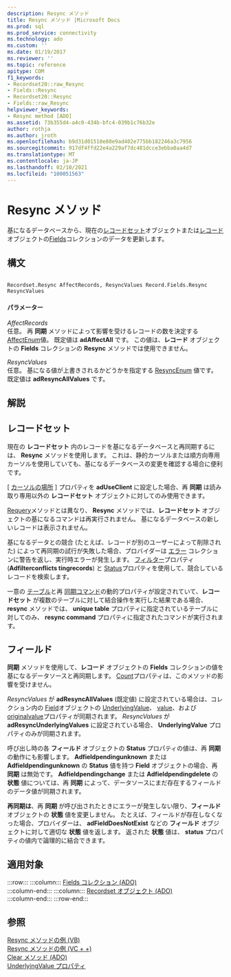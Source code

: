 ```yaml
---
description: Resync メソッド
title: Resync メソッド |Microsoft Docs
ms.prod: sql
ms.prod_service: connectivity
ms.technology: ado
ms.custom: ''
ms.date: 01/19/2017
ms.reviewer: ''
ms.topic: reference
apitype: COM
f1_keywords:
- Recordset20::raw_Resync
- Fields::Resync
- Recordset20::Resync
- Fields::raw_Resync
helpviewer_keywords:
- Resync method [ADO]
ms.assetid: 73b355d4-a4c0-434b-bfc4-039b1c76b32e
author: rothja
ms.author: jroth
ms.openlocfilehash: b9d31d01510e80e9ad402e775bb182246a3c7956
ms.sourcegitcommit: 917df4ffd22e4a229af7dc481dcce3ebba0aa4d7
ms.translationtype: MT
ms.contentlocale: ja-JP
ms.lasthandoff: 02/10/2021
ms.locfileid: "100051563"
---
```

# <a name="resync-method"></a>Resync メソッド
基になるデータベースから、現在の[レコードセット](./recordset-object-ado.md)オブジェクトまたは[レコード](./record-object-ado.md)オブジェクトの[Fields](./fields-collection-ado.md)コレクションのデータを更新します。  
  
## <a name="syntax"></a>構文  
  
```  
  
Recordset.Resync AffectRecords, ResyncValues Record.Fields.Resync ResyncValues  
```  
  
#### <a name="parameters"></a>パラメーター  
 *AffectRecords*  
 任意。 再 **同期** メソッドによって影響を受けるレコードの数を決定する [AffectEnum](./affectenum.md)値。 既定値は **adAffectAll** です。 この値は、**レコード** オブジェクトの **Fields** コレクションの **Resync** メソッドでは使用できません。  
  
 *ResyncValues*  
 任意。 基になる値が上書きされるかどうかを指定する [ResyncEnum](./resyncenum.md) 値です。 既定値は **adResyncAllValues** です。  
  
## <a name="remarks"></a>解説  
  
## <a name="recordset"></a>レコードセット  
 現在の **レコードセット** 内のレコードを基になるデータベースと再同期するには、 **Resync** メソッドを使用します。 これは、静的カーソルまたは順方向専用カーソルを使用していても、基になるデータベースの変更を確認する場合に便利です。  
  
 [ [カーソルの場所](./cursorlocation-property-ado.md) ] プロパティを **adUseClient** に設定した場合、再 **同期** は読み取り専用以外の **レコードセット** オブジェクトに対してのみ使用できます。  
  
 [Requery](./requery-method.md)メソッドとは異なり、 **Resync** メソッドでは、**レコードセット** オブジェクトの基になるコマンドは再実行されません。 基になるデータベースの新しいレコードは表示されません。  
  
 基になるデータとの競合 (たとえば、レコードが別のユーザーによって削除された) によって再同期の試行が失敗した場合、プロバイダーは [エラー](./errors-collection-ado.md) コレクションに警告を返し、実行時エラーが発生します。 [フィルター](./filter-property.md)プロパティ (**Adfilterconflicts tingrecords**) と [Status](./status-property-ado-recordset.md)プロパティを使用して、競合しているレコードを検索します。  
  
 一意の [テーブル](./unique-table-unique-schema-unique-catalog-properties-dynamic-ado.md)と再 [同期コマンド](./resync-command-property-dynamic-ado.md)の動的プロパティが設定されていて、**レコードセット** が複数のテーブルに対して結合操作を実行した結果である場合、 **resync** メソッドでは、 **unique table** プロパティに指定されているテーブルに対してのみ、 **resync command** プロパティに指定されたコマンドが実行されます。  
  
## <a name="fields"></a>フィールド  
 **同期** メソッドを使用して、**レコード** オブジェクトの **Fields** コレクションの値を基になるデータソースと再同期します。 [Count](./count-property-ado.md)プロパティは、このメソッドの影響を受けません。  
  
 *ResyncValues* が **adResyncAllValues** (既定値) に設定されている場合は、コレクション内の [Field](./field-object.md)オブジェクトの [UnderlyingValue](./underlyingvalue-property.md)、 [value](./value-property-ado.md)、および [originalvalue](./originalvalue-property-ado.md)プロパティが同期されます。 *ResyncValues* が **adResyncUnderlyingValues** に設定されている場合、 **UnderlyingValue** プロパティのみが同期されます。  
  
 呼び出し時の各 **フィールド** オブジェクトの **Status** プロパティの値は、再 **同期** の動作にも影響します。 **Adfieldpendingunknown** または **Adfieldpendingunknown** の **Status** 値を持つ **Field** オブジェクトの場合、再 **同期** は無効です。 **Adfieldpendingchange** または **Adfieldpendingdelete** の **状態** 値については、再 **同期** によって、データソースにまだ存在するフィールドのデータ値が同期されます。  
  
 **再同期は**、再 **同期** が呼び出されたときにエラーが発生しない限り、**フィールド** オブジェクトの **状態** 値を変更しません。 たとえば、フィールドが存在しなくなった場合、プロバイダーは、 **adFieldDoesNotExist** などの **フィールド** オブジェクトに対して適切な **状態** 値を返します。 返された **状態** 値は、 **status** プロパティの値内で論理的に結合できます。  
  
## <a name="applies-to"></a>適用対象  

:::row:::
    :::column:::
        [Fields コレクション (ADO)](./fields-collection-ado.md)  
    :::column-end:::
    :::column:::
        [Recordset オブジェクト (ADO)](./recordset-object-ado.md)  
    :::column-end:::
:::row-end:::

## <a name="see-also"></a>参照  
 [Resync メソッドの例 (VB)](./resync-method-example-vb.md)   
 [Resync メソッドの例 (VC + +)](./resync-method-example-vc.md)   
 [Clear メソッド (ADO)](./clear-method-ado.md)   
 [UnderlyingValue プロパティ](./underlyingvalue-property.md)